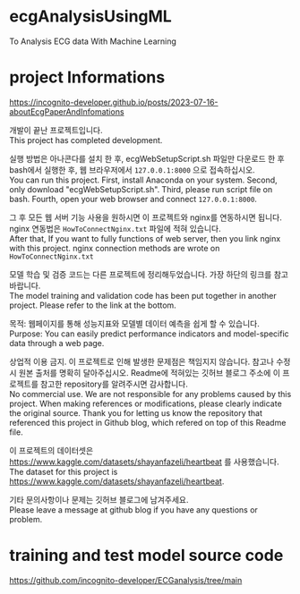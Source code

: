 # ecgAnalysisUsingML
To Analysis ECG data With Machine Learning


# project Informations
https://incognito-developer.github.io/posts/2023-07-16-aboutEcgPaperAndInfomations



개발이 끝난 프로젝트입니다.</br>
This project has completed development.


실행 방법은 아나콘다를 설치 한 후, ecgWebSetupScript.sh 파일만 다운로드 한 후 bash에서 실행한 후, 웹 브라우저에서 `127.0.0.1:8000` 으로 접속하십시오.</br>
You can run this project. First, install Anaconda on your system. Second, only download "ecgWebSetupScript.sh". Third, please run script file on bash. Fourth, open your web browser and connect `127.0.0.1:8000`.


그 후 모든 웹 서버 기능 사용을 원하시면 이 프로젝트와 nginx를 연동하시면 됩니다. nginx 연동법은 `HowToConnectNginx.txt` 파일에 적혀 있습니다.</br>
After that, If you want to fully functions of web server, then you link nginx with this project. nginx connection methods are wrote on `HowToConnectNginx.txt`


모델 학습 및 검증 코드는 다른 프로젝트에 정리해두었습니다. 가장 하단의 링크를 참고바랍니다.</br>
The model training and validation code has been put together in another project. Please refer to the link at the bottom.


목적: 웹페이지를 통해 성능지표와 모델별 데이터 예측을 쉽게 할 수 있습니다.</br>
Purpose: You can easily predict performance indicators and model-specific data through a web page.


상업적 이용 금지. 이 프로젝트로 인해 발생한 문제점은 책임지지 않습니다.
참고나 수정 시 원본 출처를 명확히 달아주십시오. 
Readme에 적혀있는 깃허브 블로그 주소에 이 프로젝트를 참고한 repository를 알려주시면 감사합니다.</br>
No commercial use. We are not responsible for any problems caused by this project.
When making references or modifications, please clearly indicate the original source.
Thank you for letting us know the repository that referenced this project in Github blog, which refered on top of this Readme file.

이 프로젝트의 데이터셋은 https://www.kaggle.com/datasets/shayanfazeli/heartbeat 를 사용했습니다.</br>
The dataset for this project is https://www.kaggle.com/datasets/shayanfazeli/heartbeat.

기타 문의사항이나 문제는 깃허브 블로그에 남겨주세요.</br>
Please leave a message at github blog if you have any questions or problem.

# training and test model source code
https://github.com/incognito-developer/ECGanalysis/tree/main
